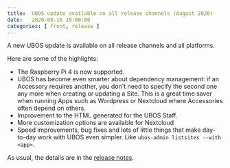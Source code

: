 ```yaml
---
title:  UBOS update available on all release channels (August 2020)
date:   2020-08-16 20:00:00
categories: [ front, release ]
---
```


A new UBOS update is available on all release channels and all platforms.

Here are some of the highlights:

* The Raspberry Pi 4 is now supported.
* UBOS has become even smarter about dependency management: if an Accessory requires
  another, you don't need to specify the second one any more when creating or updating
  a Site. This is a great time saver when running Apps such as Wordpress or Nextcloud
  where Accessories often depend on others.
* Improvement to the HTML generated for the UBOS Staff.
* More customization options are available for Nextcloud
* Speed improvements, bug fixes and lots of little things that make day-to-day
  work with UBOS even simpler. Like ``ubos-admin listsites --with <app>``.

As usual, the details are in the
[release notes](/docs/releases/2020-08-16/release-notes/).
